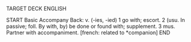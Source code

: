 TARGET DECK
ENGLISH

START
Basic
Accompany
Back: v. (-ies, -ied) 1 go with; escort. 2 (usu. In passive; foll. By with, by) be done or found with; supplement. 3 mus. Partner with accompaniment. [french: related to *companion]
END
